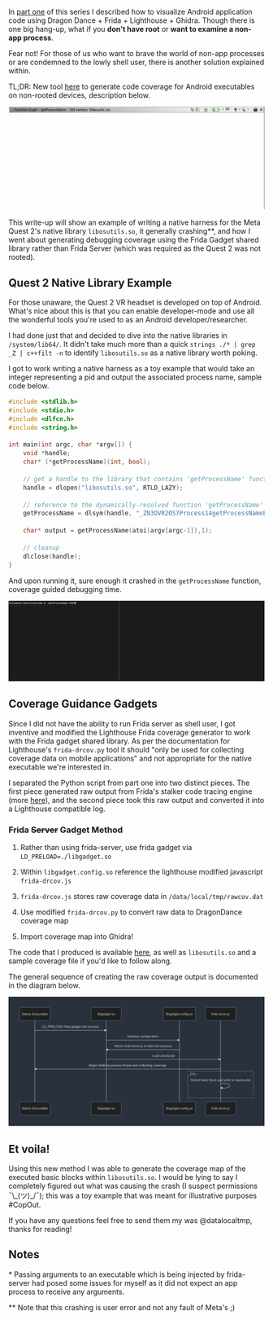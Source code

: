 In [part one](https://datalocaltmp.github.io/visualizing-android-code-coverage-pt-1.html) of this series I described how to visualize Android application code using Dragon Dance + Frida + Lighthouse + Ghidra. Though there is one big hang-up, what if you **don't have root** or **want to examine a non-app process**. 

Fear not! For those of us who want to brave the world of non-app processes or are condemned to the lowly shell user, there is another solution explained within.

TL;DR: New tool [here](https://github.com/datalocaltmp/frida-cov) to generate code coverage for Android executables on non-rooted devices, description below.

![coverage_path](https://raw.githubusercontent.com/datalocaltmp/datalocaltmp.github.io/main/_posts/coverage_path.webp)

This write-up will show an example of writing a native harness for the Meta Quest 2's native library `libosutils.so`, it generally crashing**, and how I went about generating debugging coverage using the Frida Gadget shared library rather than Frida Server (which was required as the Quest 2 was not rooted).

## Quest 2 Native Library Example

For those unaware, the Quest 2 VR headset is developed on top of Android. What's nice about this is that you can enable developer-mode and use all the wonderful tools you're used to as an Android developer/researcher.

I had done just that and decided to dive into the native libraries in `/system/lib64/`. It didn't take much more than a quick `strings ./* | grep _Z | c++filt -n` to identify `libosutils.so` as a native library worth poking.

I got to work writing a native harness as a toy example that would take an integer representing a pid and output the associated process name, sample code below.

```c
#include <stdlib.h>
#include <stdio.h>
#include <dlfcn.h>
#include <string.h>
 
int main(int argc, char *argv[]) {
    void *handle;
    char* (*getProcessName)(int, bool);
 
    // get a handle to the library that contains 'getProcessName' function
    handle = dlopen("libosutils.so", RTLD_LAZY);
 
    // reference to the dynamically-resolved function 'getProcessName'
    getProcessName = dlsym(handle, "_ZN3OVR2OS7Process14getProcessNameEib");
    
    char* output = getProcessName(atoi(argv[argc-1]),1);

    // cleanup
    dlclose(handle);
}

```

And upon running it, sure enough it crashed in the `getProcessName` function, coverage guided debugging time.

![crash](https://raw.githubusercontent.com/datalocaltmp/datalocaltmp.github.io/main/_posts/oculus_crash.webp)

## Coverage Guidance Gadgets

Since I did not have the ability to run Frida server as shell user, I got inventive and modified the Lighthouse Frida coverage generator to work with the Frida gadget shared library. As per the documentation for Lighthouse's `frida-drcov.py` tool it should "only be used for collecting coverage data on mobile applications" and not appropriate for the native executable we're interested in.

I separated the Python script from part one into two distinct pieces. The first piece generated raw output from Frida's stalker code tracing engine (more [here](https://frida.re/docs/stalker/)), and the second piece took this raw output and converted it into a Lighthouse compatible log.

### Frida ~~Server~~ Gadget Method

1) Rather than using frida-server, use frida gadget via `LD_PRELOAD=./libgadget.so`

2) Within `libgadget.config.so` reference the lighthouse modified javascript `frida-drcov.js`

3) `frida-drcov.js` stores raw coverage data in `/data/local/tmp/rawcov.dat`

4) Use modified `frida-drcov.py` to convert raw data to DragonDance coverage map

5) Import coverage map into Ghidra!

The code that I produced is available [here](https://github.com/datalocaltmp/frida-cov), as well as `libosutils.so` and a sample coverage file if you'd like to follow along.

The general sequence of creating the raw coverage output is documented in the diagram below.

![sequence](https://raw.githubusercontent.com/datalocaltmp/datalocaltmp.github.io/main/_posts/sequence.png)

<!---
```mermaid
sequenceDiagram
  participant Native Executable
  participant libgadget.so
  participant libgadget.config.so
  participant frida-drcov.js
  Native Executable->>libgadget.so: LD_PRELOAD frida-gadget into process
  libgadget.so->>libgadget.config.so: Retrieve configuration
  libgadget.config.so->>libgadget.so: Return frida-drcov.js to load into process
  libgadget.so->>frida-drcov.js: Load Javascript 
  frida-drcov.js->>Native Executable: Begin Stalking process thread and collecting coverage
  loop
    frida-drcov.js->>frida-drcov.js: Detect basic block and write to rawcov.dat
  end
```
-->

## Et voila! 

Using this new method I was able to generate the coverage map of the executed basic blocks within `libosutils.so`. I would be lying to say I completely figured out what was causing the crash (I suspect permissions  ¯\\\_(ツ)_/¯); this was a toy example that was meant for illustrative purposes #CopOut.

If you have any questions feel free to send them my was @datalocaltmp, thanks for reading!

## Notes
\* Passing arguments to an executable which is being injected by frida-server had posed some issues for myself as it did not expect an app process to receive any arguments.

\*\* Note that this crashing is user error and not any fault of Meta's ;)
